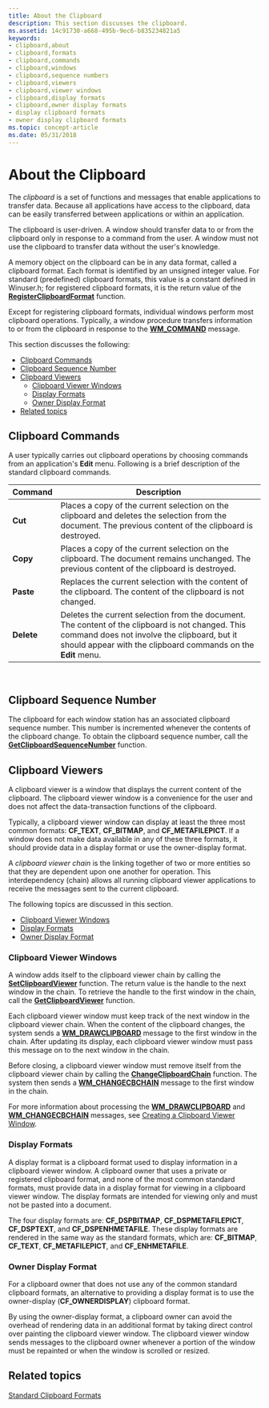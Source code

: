 ```yaml
---
title: About the Clipboard
description: This section discusses the clipboard.
ms.assetid: 14c91730-a668-495b-9ec6-b835234821a5
keywords:
- clipboard,about
- clipboard,formats
- clipboard,commands
- clipboard,windows
- clipboard,sequence numbers
- clipboard,viewers
- clipboard,viewer windows
- clipboard,display formats
- clipboard,owner display formats
- display clipboard formats
- owner display clipboard formats
ms.topic: concept-article
ms.date: 05/31/2018
---
```


# About the Clipboard

The *clipboard* is a set of functions and messages that enable applications to transfer data. Because all applications have access to the clipboard, data can be easily transferred between applications or within an application.

The clipboard is user-driven. A window should transfer data to or from the clipboard only in response to a command from the user. A window must not use the clipboard to transfer data without the user's knowledge.

A memory object on the clipboard can be in any data format, called a clipboard format. Each format is identified by an unsigned integer value. For standard (predefined) clipboard formats, this value is a constant defined in Winuser.h; for registered clipboard formats, it is the return value of the [**RegisterClipboardFormat**](/windows/desktop/api/Winuser/nf-winuser-registerclipboardformata) function.

Except for registering clipboard formats, individual windows perform most clipboard operations. Typically, a window procedure transfers information to or from the clipboard in response to the [**WM\_COMMAND**](/windows/desktop/menurc/wm-command) message.

This section discusses the following:

-   [Clipboard Commands](#clipboard-commands)
-   [Clipboard Sequence Number](#clipboard-sequence-number)
-   [Clipboard Viewers](#clipboard-viewers)
    -   [Clipboard Viewer Windows](#clipboard-viewer-windows)
    -   [Display Formats](#display-formats)
    -   [Owner Display Format](#owner-display-format)
-   [Related topics](#related-topics)

## Clipboard Commands

A user typically carries out clipboard operations by choosing commands from an application's **Edit** menu. Following is a brief description of the standard clipboard commands.



|  Command        |  Description                                                                                                                                                                                                                 |
|------------|-------------------------------------------------------------------------------------------------------------------------------------------------------------------------------------------------------------------|
| **Cut**    | Places a copy of the current selection on the clipboard and deletes the selection from the document. The previous content of the clipboard is destroyed.                                                          |
| **Copy**   | Places a copy of the current selection on the clipboard. The document remains unchanged. The previous content of the clipboard is destroyed.                                                                      |
| **Paste**  | Replaces the current selection with the content of the clipboard. The content of the clipboard is not changed.                                                                                                    |
| **Delete** | Deletes the current selection from the document. The content of the clipboard is not changed. This command does not involve the clipboard, but it should appear with the clipboard commands on the **Edit** menu. |



 

## Clipboard Sequence Number

The clipboard for each window station has an associated clipboard sequence number. This number is incremented whenever the contents of the clipboard change. To obtain the clipboard sequence number, call the [**GetClipboardSequenceNumber**](/windows/desktop/api/Winuser/nf-winuser-getclipboardsequencenumber) function.

## Clipboard Viewers

A clipboard viewer is a window that displays the current content of the clipboard. The clipboard viewer window is a convenience for the user and does not affect the data-transaction functions of the clipboard.

Typically, a clipboard viewer window can display at least the three most common formats: **CF\_TEXT**, **CF\_BITMAP**, and **CF\_METAFILEPICT**. If a window does not make data available in any of these three formats, it should provide data in a display format or use the owner-display format.

A *clipboard viewer chain* is the linking together of two or more entities so that they are dependent upon one another for operation. This interdependency (chain) allows all running clipboard viewer applications to receive the messages sent to the current clipboard.

The following topics are discussed in this section.

-   [Clipboard Viewer Windows](#clipboard-viewer-windows)
-   [Display Formats](#display-formats)
-   [Owner Display Format](#owner-display-format)

### Clipboard Viewer Windows

A window adds itself to the clipboard viewer chain by calling the [**SetClipboardViewer**](/windows/desktop/api/Winuser/nf-winuser-setclipboardviewer) function. The return value is the handle to the next window in the chain. To retrieve the handle to the first window in the chain, call the [**GetClipboardViewer**](/windows/desktop/api/Winuser/nf-winuser-getclipboardviewer) function.

Each clipboard viewer window must keep track of the next window in the clipboard viewer chain. When the content of the clipboard changes, the system sends a [**WM\_DRAWCLIPBOARD**](wm-drawclipboard.md) message to the first window in the chain. After updating its display, each clipboard viewer window must pass this message on to the next window in the chain.

Before closing, a clipboard viewer window must remove itself from the clipboard viewer chain by calling the [**ChangeClipboardChain**](/windows/desktop/api/Winuser/nf-winuser-changeclipboardchain) function. The system then sends a [**WM\_CHANGECBCHAIN**](wm-changecbchain.md) message to the first window in the chain.

For more information about processing the [**WM\_DRAWCLIPBOARD**](wm-drawclipboard.md) and [**WM\_CHANGECBCHAIN**](wm-changecbchain.md) messages, see [Creating a Clipboard Viewer Window](using-the-clipboard.md).

### Display Formats

A display format is a clipboard format used to display information in a clipboard viewer window. A clipboard owner that uses a private or registered clipboard format, and none of the most common standard formats, must provide data in a display format for viewing in a clipboard viewer window. The display formats are intended for viewing only and must not be pasted into a document.

The four display formats are: **CF\_DSPBITMAP**, **CF\_DSPMETAFILEPICT**, **CF\_DSPTEXT**, and **CF\_DSPENHMETAFILE**. These display formats are rendered in the same way as the standard formats, which are: **CF\_BITMAP**, **CF\_TEXT**, **CF\_METAFILEPICT**, and **CF\_ENHMETAFILE**.

### Owner Display Format

For a clipboard owner that does not use any of the common standard clipboard formats, an alternative to providing a display format is to use the owner-display (**CF\_OWNERDISPLAY**) clipboard format.

By using the owner-display format, a clipboard owner can avoid the overhead of rendering data in an additional format by taking direct control over painting the clipboard viewer window. The clipboard viewer window sends messages to the clipboard owner whenever a portion of the window must be repainted or when the window is scrolled or resized.

## Related topics

<dl> <dt>

[Standard Clipboard Formats](standard-clipboard-formats.md)
</dt> </dl>

 

 
